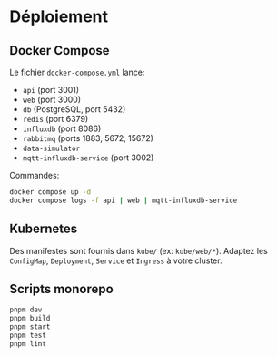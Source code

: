 # Déploiement

## Docker Compose

Le fichier `docker-compose.yml` lance:

- `api` (port 3001)
- `web` (port 3000)
- `db` (PostgreSQL, port 5432)
- `redis` (port 6379)
- `influxdb` (port 8086)
- `rabbitmq` (ports 1883, 5672, 15672)
- `data-simulator`
- `mqtt-influxdb-service` (port 3002)

Commandes:

```bash
docker compose up -d
docker compose logs -f api | web | mqtt-influxdb-service
```

## Kubernetes

Des manifestes sont fournis dans `kube/` (ex: `kube/web/*`). Adaptez les `ConfigMap`, `Deployment`, `Service` et `Ingress` à votre cluster.

## Scripts monorepo

```bash
pnpm dev
pnpm build
pnpm start
pnpm test
pnpm lint
```


